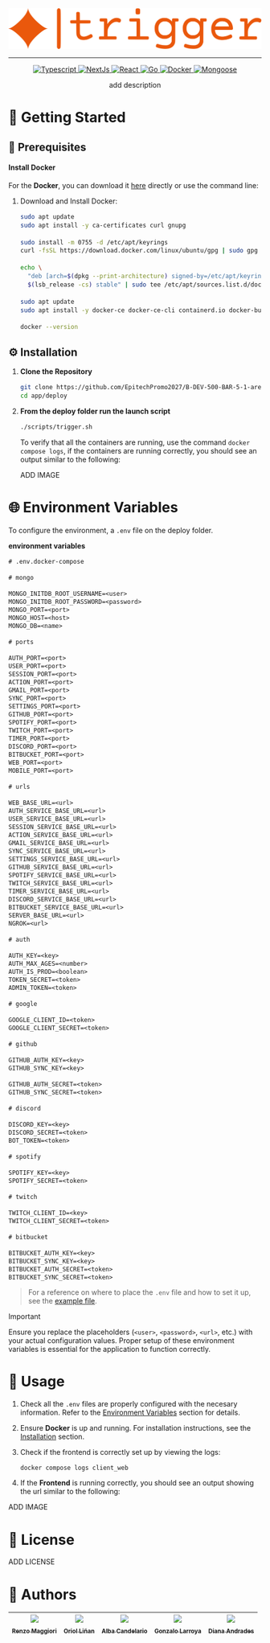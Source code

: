 <div align="center">
  <img alt="Logo" src="./app/frontend/mobile/assets/images/logo.png" >
</div>

---

<p align="center">
  <a href="https://www.typescriptlang.org/docs/">
  <img alt="Typescript" src="https://img.shields.io/badge/-TypeScript-black?style=for-the-badge&logoColor=white&logo=typescript&color=2F73BF">
  </a>
  <a href="https://nextjs.org/docs">
  <img alt="NextJs" src="https://img.shields.io/badge/next.js-000000?style=for-the-badge&logo=nextdotjs&logoColor=white">
  </a>
  <a href="https://react.dev/">
  <img alt="React" src="https://img.shields.io/badge/react-%2320232a.svg?style=for-the-badge&logo=react&logoColor=%2361DAFB">
  </a>
  <a href="https://go.dev/doc/">
  <img alt="Go" src="https://img.shields.io/badge/-Go-black?style=for-the-badge&logo=go&logoColor=white&color=2F73BF">
  </a>
  <a href="https://docs.docker.com/">
  <img alt="Docker" src="https://img.shields.io/badge/docker-%230db7ed.svg?style=for-the-badge&logo=docker&logoColor=white">
  </a>
  <a href="https://www.mongodb.com/docs/">
  <img alt="Mongoose" src="https://img.shields.io/badge/-MongoDB-black?style=for-the-badge&logoColor=white&logo=mongodb&color=127237">
  </a>
</p>


<div align="center">

add description

</div>



# 📖 Getting Started

## 📝 Prerequisites

#### Install Docker
For the **Docker**, you can download it [here](https://go.dev/doc/install) directly or use the command line:

1. Download and Install Docker:

    ``` bash
    sudo apt update
    sudo apt install -y ca-certificates curl gnupg
    
    sudo install -m 0755 -d /etc/apt/keyrings
    curl -fsSL https://download.docker.com/linux/ubuntu/gpg | sudo gpg --dearmor -o /etc/apt/keyrings/docker.gpg
    
    echo \
      "deb [arch=$(dpkg --print-architecture) signed-by=/etc/apt/keyrings/docker.gpg] https://download.docker.com/linux/ubuntu \
      $(lsb_release -cs) stable" | sudo tee /etc/apt/sources.list.d/docker.list > /dev/null
    
    sudo apt update
    sudo apt install -y docker-ce docker-ce-cli containerd.io docker-buildx-plugin docker-compose-plugin
    
    docker --version
    ```

## ⚙️ Installation

1. **Clone the Repository**

    ``` bash
    git clone https://github.com/EpitechPromo2027/B-DEV-500-BAR-5-1-area-alba.candelario-matas.git
    cd app/deploy
    ```
2. **From the deploy folder run the launch script**

    ``` bash
    ./scripts/trigger.sh
    ```

    To verify that all the containers are running, use the command `docker compose logs`, if the containers are running correctly, you should see an output similar to the following:

    ADD IMAGE

# 🌐 Environment Variables

To configure the environment, a `.env` file on the deploy folder.

**environment variables**

``` env
# .env.docker-compose

# mongo

MONGO_INITDB_ROOT_USERNAME=<user>
MONGO_INITDB_ROOT_PASSWORD=<password>
MONGO_PORT=<port>
MONGO_HOST=<host>
MONGO_DB=<name>

# ports

AUTH_PORT=<port>
USER_PORT=<port>
SESSION_PORT=<port>
ACTION_PORT=<port>
GMAIL_PORT=<port>
SYNC_PORT=<port>
SETTINGS_PORT=<port>
GITHUB_PORT=<port>
SPOTIFY_PORT=<port>
TWITCH_PORT=<port>
TIMER_PORT=<port>
DISCORD_PORT=<port>
BITBUCKET_PORT=<port>
WEB_PORT=<port>
MOBILE_PORT=<port>

# urls

WEB_BASE_URL=<url>
AUTH_SERVICE_BASE_URL=<url>
USER_SERVICE_BASE_URL=<url>
SESSION_SERVICE_BASE_URL=<url>
ACTION_SERVICE_BASE_URL=<url>
GMAIL_SERVICE_BASE_URL=<url>
SYNC_SERVICE_BASE_URL=<url>
SETTINGS_SERVICE_BASE_URL=<url>
GITHUB_SERVICE_BASE_URL=<url>
SPOTIFY_SERVICE_BASE_URL=<url>
TWITCH_SERVICE_BASE_URL=<url>
TIMER_SERVICE_BASE_URL=<url>
DISCORD_SERVICE_BASE_URL=<url>
BITBUCKET_SERVICE_BASE_URL=<url>
SERVER_BASE_URL=<url>
NGROK=<url>

# auth

AUTH_KEY=<key>
AUTH_MAX_AGES=<number>
AUTH_IS_PROD=<boolean>
TOKEN_SECRET=<token>
ADMIN_TOKEN=<token>

# google

GOOGLE_CLIENT_ID=<token>
GOOGLE_CLIENT_SECRET=<token>

# github

GITHUB_AUTH_KEY=<key>
GITHUB_SYNC_KEY=<key>

GITHUB_AUTH_SECRET=<token>
GITHUB_SYNC_SECRET=<token>

# discord

DISCORD_KEY=<key>
DISCORD_SECRET=<token>
BOT_TOKEN=<token>

# spotify

SPOTIFY_KEY=<key>
SPOTIFY_SECRET=<token>

# twitch

TWITCH_CLIENT_ID=<key>
TWITCH_CLIENT_SECRET=<token>

# bitbucket

BITBUCKET_AUTH_KEY=<key>
BITBUCKET_SYNC_KEY=<key>
BITBUCKET_AUTH_SECRET=<token>
BITBUCKET_SYNC_SECRET=<token>

```
> For a reference on where to place the `.env` file and how to set it up, see the [example file](/app/deploy/.env.example).

> [!Important]
>
> Ensure you replace the placeholders (`<user>`, `<password>`, `<url>`, etc.) with your actual configuration values. Proper setup of these environment variables is essential for the application to function correctly.

# 🚀 Usage

1. Check all the `.env` files are properly configured with the necesary information. Refer to the [Environment Variables](#-environment-variables) section for details.
2. Ensure **Docker** is up and running. For installation instructions, see the [Installation](#%EF%B8%8F-installation) section.
3. Check if the frontend is correctly set up by viewing the logs:

    ``` bash
    docker compose logs client_web
    ```
4. If the **Frontend** is running correctly, you should see an output showing the url similar to the following:

ADD IMAGE

# 📜 License

ADD LICENSE

# 👥 Authors

| [<img src="https://github.com/RenzoMaggiori.png?size=85" width=85><br><sub>Renzo Maggiori</sub>](https://github.com/RenzoMaggiori) | [<img src="https://github.com/oriollinan.png?size=85" width=85><br><sub>Oriol Liñan</sub>](https://github.com/oriollinan) | [<img src="https://github.com/AlbaCande.png?size=85" width=85><br><sub>Alba Candelario</sub>](https://github.com/AlbaCande) | [<img src="https://github.com/G0nzal0zz.png?size=85" width=85><br><sub>Gonzalo Larroya</sub>](https://github.com/G0nzal0zz) | [<img src="https://github.com/DianaAndrades.png?size=85" width=85><br><sub>Diana Andrades</sub>](https://github.com/DianaAndrades)
|:---:|:---:|:---:|:---:|:---:|
